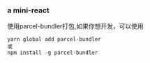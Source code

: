 ### a mini-react 

使用parcel-bundler打包,如果你想开发，可以使用
```
yarn global add parcel-bundler
或
npm install -g parcel-bundler
```